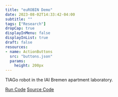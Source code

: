 ```yaml
---
title: "euROBIN Demo"
date: 2023-08-02T14:33:42-04:00
subtitle: ""
tags: ["Research"]
dropCap: true
displayInMenu: false
displayInList: true
draft: false
resources:
- name: ActionButtons
  src: "buttons.json"
  params:
    height: 200px
---
```


TIAGo robot in the IAI Bremen apartment laboratory.

<a class="btn btn-primary" target="_blank" href="https://binder.intel4coro.de/v2/gh/Multiverse-Framework/Multiverse-Docker.git/main?urlpath=lab%2Ftree%2Ftestbed_demo.jupyterlab-workspace">Run Code</a>
<a class="btn btn-success" target="_blank" href="https://github.com/Multiverse-Framework/Multiverse">Source Code</a>

<!--more-->
